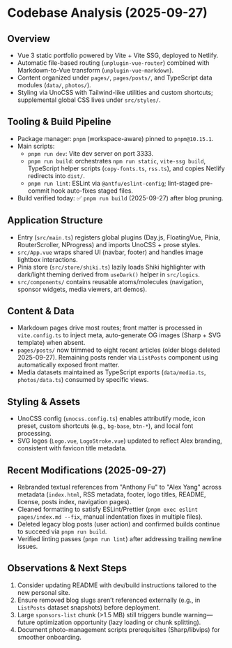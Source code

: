 # Codebase Analysis (2025-09-27)

## Overview

- Vue 3 static portfolio powered by Vite + Vite SSG, deployed to Netlify.
- Automatic file-based routing (`unplugin-vue-router`) combined with Markdown-to-Vue transform (`unplugin-vue-markdown`).
- Content organized under `pages/`, `pages/posts/`, and TypeScript data modules (`data/`, `photos/`).
- Styling via UnoCSS with Tailwind-like utilities and custom shortcuts; supplemental global CSS lives under `src/styles/`.

## Tooling & Build Pipeline

- Package manager: `pnpm` (workspace-aware) pinned to `pnpm@10.15.1`.
- Main scripts:
  - `pnpm run dev`: Vite dev server on port 3333.
  - `pnpm run build`: orchestrates `npm run static`, `vite-ssg build`, TypeScript helper scripts (`copy-fonts.ts`, `rss.ts`), and copies Netlify redirects into `dist/`.
  - `pnpm run lint`: ESLint via `@antfu/eslint-config`; lint-staged pre-commit hook auto-fixes staged files.
- Build verified today: ✅ `pnpm run build` (2025-09-27) after blog pruning.

## Application Structure

- Entry (`src/main.ts`) registers global plugins (Day.js, FloatingVue, Pinia, RouterScroller, NProgress) and imports UnoCSS + prose styles.
- `src/App.vue` wraps shared UI (navbar, footer) and handles image lightbox interactions.
- Pinia store (`src/store/shiki.ts`) lazily loads Shiki highlighter with dark/light theming derived from `useDark()` helper in `src/logics`.
- `src/components/` contains reusable atoms/molecules (navigation, sponsor widgets, media viewers, art demos).

## Content & Data

- Markdown pages drive most routes; front matter is processed in `vite.config.ts` to inject meta, auto-generate OG images (Sharp + SVG template) when absent.
- `pages/posts/` now trimmed to eight recent articles (older blogs deleted 2025-09-27). Remaining posts render via `ListPosts` component using automatically exposed front matter.
- Media datasets maintained as TypeScript exports (`data/media.ts`, `photos/data.ts`) consumed by specific views.

## Styling & Assets

- UnoCSS config (`unocss.config.ts`) enables attributify mode, icon preset, custom shortcuts (e.g., `bg-base`, `btn-*`), and local font processing.
- SVG logos (`Logo.vue`, `LogoStroke.vue`) updated to reflect Alex branding, consistent with favicon title metadata.

## Recent Modifications (2025-09-27)

- Rebranded textual references from "Anthony Fu" to "Alex Yang" across metadata (`index.html`, RSS metadata, footer, logo titles, README, license, posts index, navigation pages).
- Cleaned formatting to satisfy ESLint/Prettier (`pnpm exec eslint pages/index.md --fix`, manual indentation fixes in multiple files).
- Deleted legacy blog posts (user action) and confirmed builds continue to succeed via `pnpm run build`.
- Verified linting passes (`pnpm run lint`) after addressing trailing newline issues.

## Observations & Next Steps

1. Consider updating README with dev/build instructions tailored to the new personal site.
2. Ensure removed blog slugs aren’t referenced externally (e.g., in `ListPosts` dataset snapshots) before deployment.
3. Large `sponsors-list` chunk (>1.5 MB) still triggers bundle warning—future optimization opportunity (lazy loading or chunk splitting).
4. Document photo-management scripts prerequisites (Sharp/libvips) for smoother onboarding.
